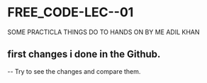 # FREE_CODE-LEC--01

SOME PRACTICLA THINGS DO TO HANDS ON BY ME ADIL KHAN

## first changes i done in the Github.
   -- Try to see the changes and compare them.
